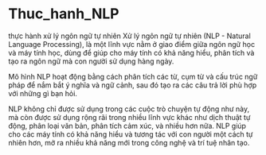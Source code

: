 # Thuc_hanh_NLP
thực hành xử lý ngôn ngữ tự nhiên
Xử lý ngôn ngữ tự nhiên (NLP - Natural Language Processing), là một lĩnh vực nằm ở giao điểm giữa ngôn ngữ học và máy tính học, dùng để giúp cho máy tính có khả năng hiểu, phân tích và tạo ra ngôn ngữ mà con người sử dụng hàng ngày.

Mô hình NLP hoạt động bằng cách phân tích các từ, cụm từ và cấu trúc ngữ pháp để nắm bắt ý nghĩa và ngữ cảnh, sau đó tạo ra các câu trả lời phù hợp với những gì bạn hỏi.

NLP không chỉ được sử dụng trong các cuộc trò chuyện tự động như này, mà còn được sử dụng rộng rãi trong nhiều lĩnh vực khác như dịch thuật tự động, phân loại văn bản, phân tích cảm xúc, và nhiều hơn nữa. NLP giúp cho các máy tính có khả năng hiểu và tương tác với con người một cách tự nhiên hơn, mở ra nhiều khả năng mới trong công nghệ và trí tuệ nhân tạo.

